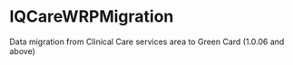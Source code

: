 # IQCareWRPMigration
Data migration from Clinical Care services area to Green Card (1.0.06 and above)
